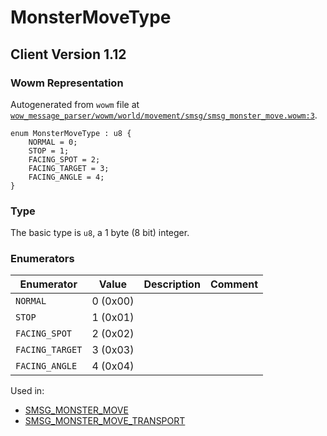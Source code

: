 # MonsterMoveType

## Client Version 1.12

### Wowm Representation

Autogenerated from `wowm` file at [`wow_message_parser/wowm/world/movement/smsg/smsg_monster_move.wowm:3`](https://github.com/gtker/wow_messages/tree/main/wow_message_parser/wowm/world/movement/smsg/smsg_monster_move.wowm#L3).

```rust,ignore
enum MonsterMoveType : u8 {
    NORMAL = 0;
    STOP = 1;
    FACING_SPOT = 2;
    FACING_TARGET = 3;
    FACING_ANGLE = 4;
}
```
### Type
The basic type is `u8`, a 1 byte (8 bit) integer.
### Enumerators
| Enumerator | Value  | Description | Comment |
| --------- | -------- | ----------- | ------- |
| `NORMAL` | 0 (0x00) |  |  |
| `STOP` | 1 (0x01) |  |  |
| `FACING_SPOT` | 2 (0x02) |  |  |
| `FACING_TARGET` | 3 (0x03) |  |  |
| `FACING_ANGLE` | 4 (0x04) |  |  |

Used in:
* [SMSG_MONSTER_MOVE](smsg_monster_move.md)
* [SMSG_MONSTER_MOVE_TRANSPORT](smsg_monster_move_transport.md)

